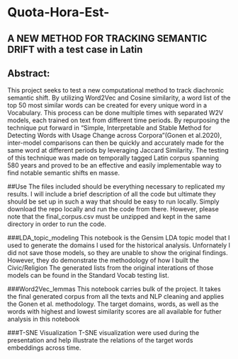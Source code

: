 # Quota-Hora-Est-
## A NEW METHOD FOR TRACKING SEMANTIC DRIFT with a test case in Latin 
## Abstract:
This project seeks to test a new computational method to track diachronic semantic shift. By utilizing Word2Vec and Cosine similarity, a word list of the top 50 most similar words can be created for every unique word in a Vocabulary. This process can be done multiple times with separated W2V models, each trained on text from different time periods. By repurposing the technique put forward in “Simple, Interpretable and Stable Method for Detecting Words with Usage Change across Corpora”(Gonen et al.2020), inter-model comparisons can then be quickly and accurately made for the same word at different periods by leveraging Jaccard Similarity. The testing of this technique was made on temporally tagged Latin corpus spanning 580 years and proved to be an effective and easily implementable way to find notable semantic shifts en masse.

##Use
The files included should be everything necessary to replicated my results. I will include a brief description of all the code but ultimate they should be set up in such a way that should be easy to run locally. Simply download the repo locally and run the code from there. However, please note that the final_corpus.csv must be unzipped and kept in the same directory in order to run the code.

###LDA_topic_modeling 
This notebook is the Gensim LDA topic model that I used to generate the domains I used for the historical analysis. Unfornately I did not save those models, so they are unable to show the original findings. However, they do demonstrate the methodology of how I built the Civic/Religion 
The generated lists from the original interations of those models can be found in the Standard Vocab testing list. 

###Word2Vec_lemmas
This notebook carries bulk of the project. It takes the final generated corpus from all the texts and NLP cleaning and applies the Gonen et al. methodology. 
The target domains, words, as well as the words with highest and lowest similarity scores are all available for futher analysis in this notebook 

###T-SNE Visualization 
T-SNE visualization were used during the presentation and help illustrate the relations of the target words embeddings across time.
